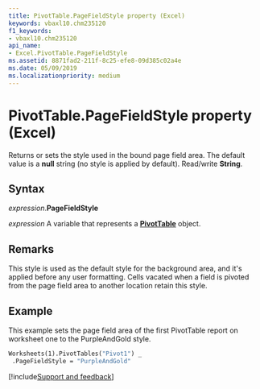 ```yaml
---
title: PivotTable.PageFieldStyle property (Excel)
keywords: vbaxl10.chm235120
f1_keywords:
- vbaxl10.chm235120
api_name:
- Excel.PivotTable.PageFieldStyle
ms.assetid: 8871fad2-211f-8c25-efe8-09d385c02a4e
ms.date: 05/09/2019
ms.localizationpriority: medium
---
```



# PivotTable.PageFieldStyle property (Excel)

Returns or sets the style used in the bound page field area. The default value is a **null** string (no style is applied by default). Read/write **String**.


## Syntax

_expression_.**PageFieldStyle**

_expression_ A variable that represents a **[PivotTable](Excel.PivotTable.md)** object.


## Remarks

This style is used as the default style for the background area, and it's applied before any user formatting. Cells vacated when a field is pivoted from the page field area to another location retain this style.


## Example

This example sets the page field area of the first PivotTable report on worksheet one to the PurpleAndGold style.

```vb
Worksheets(1).PivotTables("Pivot1") _ 
 .PageFieldStyle = "PurpleAndGold"
```




[!include[Support and feedback](~/includes/feedback-boilerplate.md)]